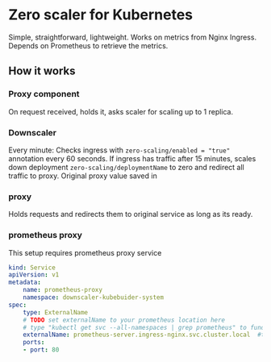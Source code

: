 # Zero scaler for Kubernetes
Simple, straightforward, lightweight. Works on metrics from Nginx Ingress. Depends on Prometheus to retrieve the metrics. 

## How it works 

### Proxy component
On request received, holds it, asks scaler for scaling up to 1 replica.  

### Downscaler
Every minute:
Checks ingress with `zero-scaling/enabled = "true"` annotation every 60 seconds. If ingress has traffic after 15 minutes, scales down deployment `zero-scaling/deploymentName` to zero and redirect all traffic to proxy. Original proxy value saved in 

### proxy
Holds requests and redirects them to original service as long as its ready. 

### prometheus proxy

This setup requires prometheus proxy service

```yaml
kind: Service
apiVersion: v1
metadata:
    name: prometheus-proxy
    namespace: downscaler-kubebuider-system
spec:
    type: ExternalName
    # TODO set externalName to your prometheus location here
    # type "kubectl get svc --all-namespaces | grep prometheus" to fund out
    externalName: prometheus-server.ingress-nginx.svc.cluster.local  #this is just an example
    ports:
    - port: 80
```